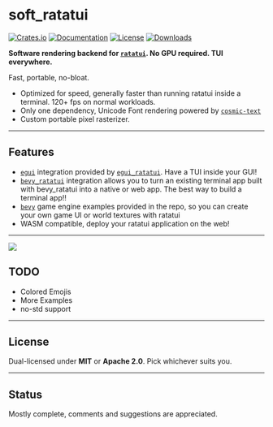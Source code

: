 # soft_ratatui

[![Crates.io](https://img.shields.io/crates/v/soft_ratatui.svg)](https://crates.io/crates/soft_ratatui)
[![Documentation](https://docs.rs/soft_ratatui/badge.svg)](https://docs.rs/soft_ratatui/latest/soft_ratatui/)
[![License](https://img.shields.io/badge/license-MIT-blue.svg)](https://github.com/bevyengine/bevy/blob/master/LICENSE)
[![Downloads](https://img.shields.io/crates/d/soft_ratatui.svg)](https://crates.io/crates/soft_ratatui)

**Software rendering backend for [`ratatui`](https://github.com/ratatui/ratatui). No GPU required. TUI everywhere.**

Fast, portable, no-bloat.


- Optimized for speed, generally faster than running ratatui inside a terminal. 120+ fps on normal workloads.
- Only one dependency, Unicode Font rendering powered by [`cosmic-text`](https://github.com/pop-os/cosmic-text)
- Custom portable pixel rasterizer.
---

## Features

- [`egui`](https://github.com/emilk/egui) integration provided by [`egui_ratatui`](https://github.com/gold-silver-copper/egui_ratatui). Have a TUI inside your GUI!
- [`bevy_ratatui`](https://github.com/cxreiff/bevy_ratatui) integration allows you to turn an existing terminal app built with bevy_ratatui into a native or web app. The best way to build a terminal app!!
- [`bevy`](https://github.com/bevyengine/bevy) game engine examples provided in the repo, so you can create your own game UI or world textures with ratatui
- WASM compatible, deploy your ratatui application on the web!

---
![](ratbox.avif)

## TODO

- Colored Emojis
- More Examples
- no-std support


---

## License

Dual-licensed under **MIT** or **Apache 2.0**.
Pick whichever suits you.

---

## Status

Mostly complete, comments and suggestions are appreciated.
